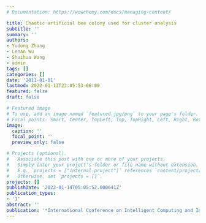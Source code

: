```yaml
---
# Documentation: https://wowchemy.com/docs/managing-content/

title: Chaotic artificial bee colony used for cluster analysis
subtitle: ''
summary: ''
authors:
- Yudong Zhang
- Lenan Wu
- Shuihua Wang
- admin
tags: []
categories: []
date: '2011-01-01'
lastmod: 2022-01-13T23:05:53-06:00
featured: false
draft: false

# Featured image
# To use, add an image named `featured.jpg/png` to your page's folder.
# Focal points: Smart, Center, TopLeft, Top, TopRight, Left, Right, BottomLeft, Bottom, BottomRight.
image:
  caption: ''
  focal_point: ''
  preview_only: false

# Projects (optional).
#   Associate this post with one or more of your projects.
#   Simply enter your project's folder or file name without extension.
#   E.g. `projects = ["internal-project"]` references `content/project/deep-learning/index.md`.
#   Otherwise, set `projects = []`.
projects: []
publishDate: '2022-01-14T05:05:52.000641Z'
publication_types:
- '1'
abstract: ''
publication: '*International Conference on Intelligent Computing and Information Science*'
---
```

